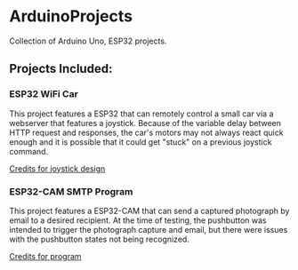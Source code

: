 # ArduinoProjects

Collection of Arduino Uno, ESP32 projects.

## Projects Included:

### ESP32 WiFi Car

This project features a ESP32 that can remotely control a small car via a webserver that features a joystick. Because of the variable delay between HTTP request and responses, the car's motors may not always react quick enough and it is possible that it could get "stuck" on a previous joystick command.

[Credits for joystick design](https://automatedhome.party/2017/07/15/wifi-controlled-car-with-a-self-hosted-htmljs-joystick-using-a-wemos-d1-miniesp8266/)

### ESP32-CAM SMTP Program

This project features a ESP32-CAM that can send a captured photograph by email to a desired recipient. At the time of testing, the pushbutton was intended to trigger the photograph capture and email, but there were issues with the pushbutton states not being recognized.

[Credits for program](https://randomnerdtutorials.com/esp32-cam-send-photos-email/)